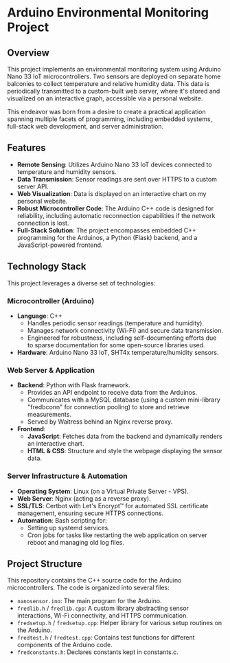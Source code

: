 # Arduino Environmental Monitoring Project

## Overview

This project implements an environmental monitoring system using Arduino Nano 33 IoT microcontrollers. Two sensors are deployed on separate home balconies to collect temperature and relative humidity data. This data is periodically transmitted to a custom-built web server, where it's stored and visualized on an interactive graph, accessible via a personal website.

This endeavor was born from a desire to create a practical application spanning multiple facets of programming, including embedded systems, full-stack web development, and server administration.

## Features

* **Remote Sensing**: Utilizes Arduino Nano 33 IoT devices connected to temperature and humidity sensors.
* **Data Transmission**: Sensor readings are sent over HTTPS to a custom server API.
* **Web Visualization**: Data is displayed on an interactive chart on my personal website.
* **Robust Microcontroller Code**: The Arduino C++ code is designed for reliability, including automatic reconnection capabilities if the network connection is lost.
* **Full-Stack Solution**: The project encompasses embedded C++ programming for the Arduinos, a Python (Flask) backend, and a JavaScript-powered frontend.

## Technology Stack

This project leverages a diverse set of technologies:

### Microcontroller (Arduino)

* **Language**: C++
    * Handles periodic sensor readings (temperature and humidity).
    * Manages network connectivity (Wi-Fi) and secure data transmission.
    * Engineered for robustness, including self-documenting efforts due to sparse documentation for some open-source libraries used.
* **Hardware**: Arduino Nano 33 IoT, SHT4x temperature/humidity sensors.

### Web Server & Application

* **Backend**: Python with Flask framework.
    * Provides an API endpoint to receive data from the Arduinos.
    * Communicates with a MySQL database (using a custom mini-library "fredbconn" for connection pooling) to store and retrieve measurements.
    * Served by Waitress behind an Nginx reverse proxy.
* **Frontend**:
    * **JavaScript**: Fetches data from the backend and dynamically renders an interactive chart.
    * **HTML & CSS**: Structure and style the webpage displaying the sensor data.

### Server Infrastructure & Automation

* **Operating System**: Linux (on a Virtual Private Server - VPS).
* **Web Server**: Nginx (acting as a reverse proxy).
* **SSL/TLS**: Certbot with Let's Encrypt™ for automated SSL certificate management, ensuring secure HTTPS connections.
* **Automation**: Bash scripting for:
    * Setting up systemd services.
    * Cron jobs for tasks like restarting the web application on server reboot and managing old log files.

## Project Structure

This repository contains the C++ source code for the Arduino microcontrollers. The code is organized into several files:

* `nanosensor.ino`: The main program for the Arduino.
* `fredlib.h` / `fredlib.cpp`: A custom library abstracting sensor interactions, Wi-Fi connectivity, and HTTPS communication.
* `fredsetup.h` / `fredsetup.cpp`: Helper library for various setup routines on the Arduino.
* `fredtest.h` / `fredtest.cpp`: Contains test functions for different components of the Arduino code.
* `fredconstants.h`: Declares constants kept in constants.c.
